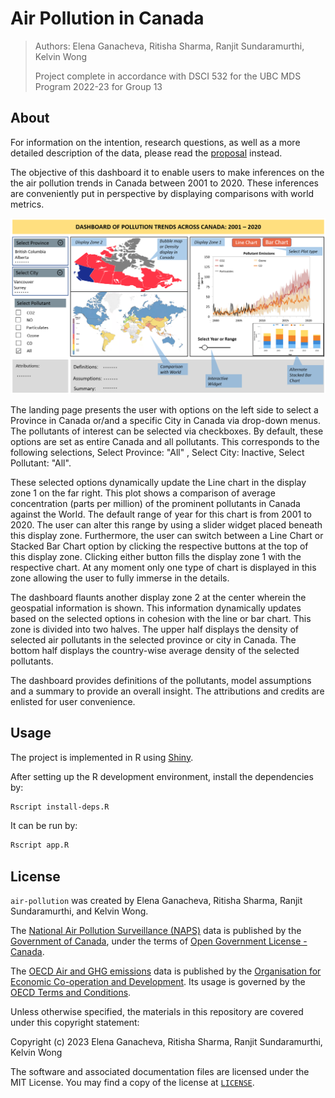 # Air Pollution in Canada

> Authors: Elena Ganacheva, Ritisha Sharma, Ranjit Sundaramurthi, Kelvin Wong
>
> Project complete in accordance with DSCI 532 for the UBC MDS Program 2022-23 for Group 13

## About

For information on the intention, research questions, as well as a more detailed description of the data, please read the [proposal](reports/proposal.md) instead.

The objective of this dashboard it to enable users to make inferences on the the air pollution trends in Canada between 2001 to 2020. These inferences are conveniently put in perspective by displaying comparisons with world metrics.

<img src="https://github.com/UBC-MDS/air-pollution/blob/description_sketch/dashboard_sketch.png"  width="100%" height="60%">

The landing page presents the user with options on the left side to select a Province in Canada or/and a specific City in Canada via drop-down menus. The pollutants of interest can be selected via checkboxes. By default, these options are set as entire Canada and all pollutants. This corresponds to the following selections, Select Province: "All" , Select City: Inactive, Select Pollutant: "All".

These selected options dynamically update the Line chart in the display zone 1 on the far right. This plot shows a comparison of average concentration (parts per million) of the prominent pollutants in Canada against the World. The default range of year for this chart is from 2001 to 2020. The user can alter this range by using a slider widget placed beneath this display zone. Furthermore, the user can switch between a Line Chart or Stacked Bar Chart option by clicking the respective buttons at the top of this display zone. Clicking either button fills the display zone 1 with the respective chart. At any moment only one type of chart is displayed in this zone allowing the user to fully immerse in the details.

The dashboard flaunts another display zone 2 at the center wherein the geospatial information is shown. This information dynamically updates based on the selected options in cohesion with the line or bar chart. This zone is divided into two halves. The upper half displays the density of selected air pollutants in the selected province or city in Canada. The bottom half displays the country-wise average density of the selected pollutants.

The dashboard provides definitions of the pollutants, model assumptions and a summary to provide an overall insight. The attributions and credits are enlisted for user convenience.  


## Usage

The project is implemented in R using [Shiny](https://shiny.rstudio.com/).

After setting up the R development environment, install the dependencies by:

```bash
Rscript install-deps.R
```

It can be run by:
```bash
Rscript app.R
```

## License

`air-pollution` was created by Elena Ganacheva, Ritisha Sharma, Ranjit Sundaramurthi, and Kelvin Wong.

The [National Air Pollution Surveillance (NAPS)](https://www.canada.ca/en/environment-climate-change/services/air-pollution/monitoring-networks-data/national-air-pollution-program.html) data is published by the [Government of Canada](https://www.canada.ca/), under the terms of [Open Government License - Canada](https://open.canada.ca/en/open-government-licence-canada).

The [OECD Air and GHG emissions](https://data.oecd.org/air/air-and-ghg-emissions.htm) data is published by the [Organisation for Economic Co-operation and Development](https://www.oecd.org/). Its usage is governed by the [OECD Terms and Conditions](https://www.oecd.org/termsandconditions/).

Unless otherwise specified, the materials in this repository are covered under this copyright statement:

Copyright (c) 2023 Elena Ganacheva, Ritisha Sharma, Ranjit Sundaramurthi, Kelvin Wong

The software and associated documentation files are licensed under the MIT License. You may find a copy of the license at [`LICENSE`](LICENSE).
